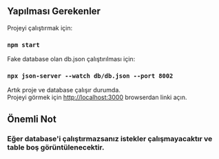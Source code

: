 ## Yapılması Gerekenler

Projeyi çalıştırmak için:

### `npm start`

Fake database olan db.json çalıştırılması için:

### `npx json-server --watch db/db.json --port 8002`

Artık proje ve database çalışır durumda.\
Projeyi görmek için [http://localhost:3000](http://localhost:3000) browserdan linki açın.

## Önemli Not

### Eğer database'i çalıştırmazsanız istekler çalışmayacaktır ve table boş görüntülenecektir.
